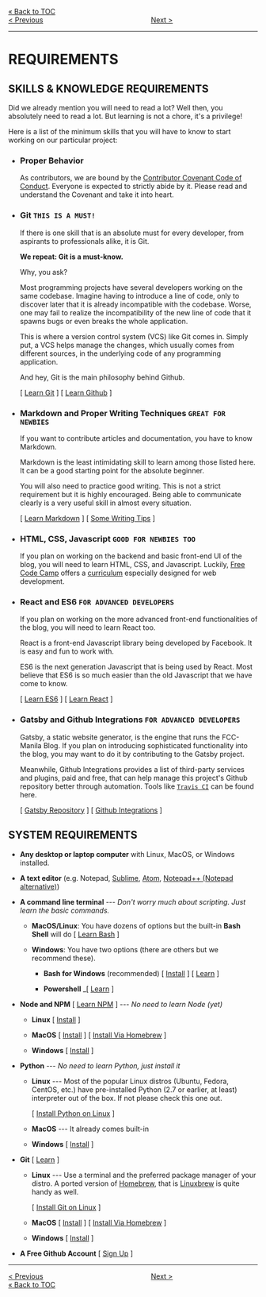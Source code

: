 [&laquo; Back to TOC](../CONTRIBUTING.md#table-of-contents)  
[&lt; Previous](WHY_CONTRIBUTE.md)
&ensp;&ensp;&ensp;&ensp;&ensp;&ensp;&ensp;&ensp;&ensp;&ensp;&ensp;&ensp;&ensp;&ensp;&ensp;&ensp;&ensp;&ensp;&ensp;&ensp;&ensp;&ensp;&ensp;&ensp;&ensp;&ensp;&ensp;&ensp;&ensp;&ensp;
[Next &gt;](INSTALLATION.md)
***

# REQUIREMENTS

## SKILLS & KNOWLEDGE REQUIREMENTS

  Did we already mention you will need to read a lot? Well then, you absolutely need to read a lot. But learning is not a chore, it's a privilege!

  Here is a list of the minimum skills that you will have to know to start working on our particular project:

- ### Proper Behavior
  As contributors, we are bound by the [Contributor Covenant Code of Conduct](CODE_OF_CONDUCT.md). Everyone is expected to strictly abide by it. Please read and understand the Covenant and take it into heart.

- ### Git `THIS IS A MUST!`
  If there is one skill that is an absolute must for every developer, from aspirants to professionals alike, it is Git.

  **We repeat: Git is a must-know.**

  Why, you ask?

  Most programming projects have several developers working on the same codebase. Imagine having to introduce a line of code, only to discover later that it is already incompatible with the codebase. Worse, one may fail to realize the incompatibility of the new line of code that it spawns bugs or even breaks the whole application.

  This is where a version control system (VCS) like Git comes in. Simply put, a VCS helps manage the changes, which usually comes from different sources, in the underlying code of any programming application.

  And hey, Git is the main philosophy behind Github.

  [ [Learn Git](https://www.youtube.com/watch?v=HVsySz-h9r4) ] [ [Learn Github](http://product.hubspot.com/blog/git-and-github-tutorial-for-beginners) ]

- ### Markdown and Proper Writing Techniques `GREAT FOR NEWBIES`

  If you want to contribute articles and documentation, you have to know Markdown.

  Markdown is the least intimidating skill to learn among those listed here. It can be a good starting point for the absolute beginner.

  You will also need to practice good writing. This is not a strict requirement but it is highly encouraged. Being able to communicate clearly is a very useful skill in almost every situation.

  [ [Learn Markdown](https://zapier.com/blog/beginner-ultimate-guide-markdown/) ] [ [Some Writing Tips](http://writetodone.com/how-to-write-better/) ]

- ### HTML, CSS, Javascript `GOOD FOR NEWBIES TOO`
  If you plan on working on the backend and basic front-end UI of the blog, you will need to learn HTML, CSS, and Javascript. Luckily, [Free Code Camp](https://www.freecodecamp.com) offers a [curriculum](https://www.freecodecamp.com/map) especially designed for web development.

- ### React and ES6 `FOR ADVANCED DEVELOPERS`
  If you plan on working on the more advanced front-end functionalities of the blog, you will need to learn React too.

  React is a front-end Javascript library being developed by Facebook. It is easy and fun to work with.

  ES6 is the next generation Javascript that is being used by React. Most believe that ES6 is so much easier than the old Javascript that we have come to know.

  [ [Learn ES6](http://ccoenraets.github.io/es6-tutorial/) ] [ [Learn React](https://facebook.github.io/react/tutorial/tutorial.html) ]

- ### Gatsby and Github Integrations `FOR ADVANCED DEVELOPERS`

  Gatsby, a static website generator, is the engine that runs the FCC-Manila Blog. If you plan on introducing sophisticated functionality into the blog, you may want to do it by contributing to the Gatsby project.

  Meanwhile, Github Integrations provides a list of third-party services and plugins, paid and free, that can help manage this project's Github repository better through automation. Tools like [`Travis CI`](https://travis-ci.org/) can be found here.

  [ [Gatsby Repository](https://github.com/gatsbyjs/gatsby) ] [ [Github Integrations](https://github.com/integrations) ]

## SYSTEM REQUIREMENTS

- **Any desktop or laptop computer** with Linux, MacOS, or Windows installed.

- **A text editor** (e.g. Notepad, [Sublime](https://www.sublimetext.com/3), [Atom](https://atom.io/), [Notepad++ (Notepad alternative)](#))

- **A command line terminal** --- _Don't worry much about scripting. Just learn the basic commands._

  - **MacOS/Linux**: You have dozens of options but the built-in **Bash Shell** will do [ [Learn Bash](http://lifehacker.com/5633909/who-needs-a-mouse-learn-to-use-the-command-line-for-almost-anything) ]

  - **Windows**: You have two options (there are others but we recommend these).

    - **Bash for Windows** (recommended) [ [Install](http://www.howtogeek.com/249966/how-to-install-and-use-the-linux-bash-shell-on-windows-10/) ] [ [Learn](http://lifehacker.com/5633909/who-needs-a-mouse-learn-to-use-the-command-line-for-almost-anything) ]

    - **Powershell** _[ [Learn](https://rkeithhill.wordpress.com/2009/03/08/effective-windows-powershell-the-free-ebook/) ]

- **Node and NPM** [ [Learn NPM](https://www.sitepoint.com/beginners-guide-node-package-manager/) ] --- _No need to learn Node (yet)_

  - **Linux** [ [Install](http://blog.teamtreehouse.com/install-node-js-npm-linux) ]

  - **MacOS** [ [Install](https://nodejs.org/en/download/) ] [ [Install Via Homebrew](http://blog.teamtreehouse.com/install-node-js-npm-mac) ]

  - **Windows** [ [Install](http://blog.teamtreehouse.com/install-node-js-npm-windows) ]

- **Python** --- _No need to learn Python, just install it_

  - **Linux** --- Most of the popular Linux distros (Ubuntu, Fedora, CentOS, etc.) have pre-installed Python (2.7 or earlier, at least) interpreter out of the box. If not please check this one out.

    [ [Install Python on  Linux](http://docs.python-guide.org/en/latest/starting/install/linux/) ]

  - **MacOS** --- It already comes built-in

  - **Windows** [ [Install](http://www.stuartellis.name/articles/python-development-windows/) ]

- **Git** [ [Learn](https://www.youtube.com/watch?v=HVsySz-h9r4) ]

  - **Linux** --- Use a terminal and the preferred package manager of your distro. A ported version of [Homebrew](http://brew.sh/), that is [Linuxbrew](http://linuxbrew.sh/) is quite handy as well.

    [ [Install Git on Linux](https://git-scm.com/download/linux) ]

  - **MacOS** [ [Install](https://git-scm.com/download/mac) ] [ [Install Via Homebrew](http://michaelcrump.net/step-by-step-how-to-update-git/) ]

  - **Windows** [ [Install](https://git-for-windows.github.io/) ]

- **A Free Github Account** [ [Sign Up](https://github.com/join) ]

***
[&lt; Previous](WHY_CONTRIBUTE.md)
&ensp;&ensp;&ensp;&ensp;&ensp;&ensp;&ensp;&ensp;&ensp;&ensp;&ensp;&ensp;&ensp;&ensp;&ensp;&ensp;&ensp;&ensp;&ensp;&ensp;&ensp;&ensp;&ensp;&ensp;&ensp;&ensp;&ensp;&ensp;&ensp;&ensp;
[Next &gt;](INSTALLATION.md)  
[&laquo; Back to TOC](../CONTRIBUTING.md#table-of-contents)
